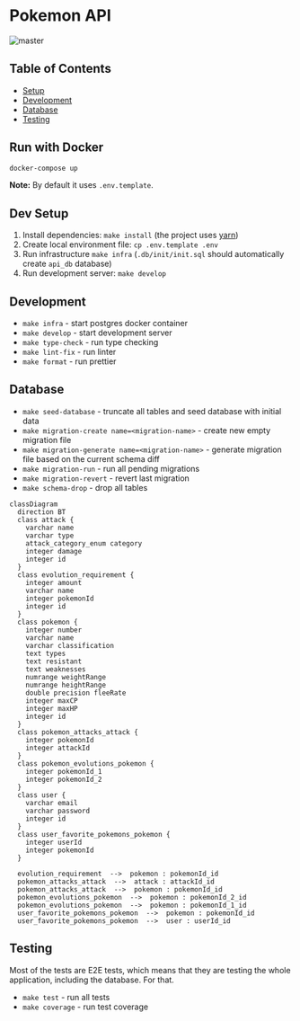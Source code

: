 # Pokemon API

![master](https://github.com/developer239/pokemon-gql/actions/workflows/api-ci.yml/badge.svg)

## Table of Contents

- [Setup](#setup)
- [Development](#development)
- [Database](#database)
- [Testing](#testing)

## Run with Docker

```bash
docker-compose up
```

**Note:** By default it uses `.env.template`.

## Dev Setup

1. Install dependencies: `make install` (the project uses [yarn](https://github.com/yarnpkg))
2. Create local environment file: `cp .env.template .env`
3. Run infrastructure `make infra` (`.db/init/init.sql` should automatically create `api_db` database)
4. Run development server: `make develop`

## Development

- `make infra` - start postgres docker container
- `make develop` - start development server
- `make type-check` - run type checking
- `make lint-fix` - run linter
- `make format` - run prettier

## Database

- `make seed-database` - truncate all tables and seed database with initial data
- `make migration-create name=<migration-name>` - create new empty migration file
- `make migration-generate name=<migration-name>` - generate migration file based on the current schema diff
- `make migration-run` - run all pending migrations
- `make migration-revert` - revert last migration
- `make schema-drop` - drop all tables

```mermaid
classDiagram
  direction BT
  class attack {
    varchar name
    varchar type
    attack_category_enum category
    integer damage
    integer id
  }
  class evolution_requirement {
    integer amount
    varchar name
    integer pokemonId
    integer id
  }
  class pokemon {
    integer number
    varchar name
    varchar classification
    text types
    text resistant
    text weaknesses
    numrange weightRange
    numrange heightRange
    double precision fleeRate
    integer maxCP
    integer maxHP
    integer id
  }
  class pokemon_attacks_attack {
    integer pokemonId
    integer attackId
  }
  class pokemon_evolutions_pokemon {
    integer pokemonId_1
    integer pokemonId_2
  }
  class user {
    varchar email
    varchar password
    integer id
  }
  class user_favorite_pokemons_pokemon {
    integer userId
    integer pokemonId
  }

  evolution_requirement  -->  pokemon : pokemonId_id
  pokemon_attacks_attack  -->  attack : attackId_id
  pokemon_attacks_attack  -->  pokemon : pokemonId_id
  pokemon_evolutions_pokemon  -->  pokemon : pokemonId_2_id
  pokemon_evolutions_pokemon  -->  pokemon : pokemonId_1_id
  user_favorite_pokemons_pokemon  -->  pokemon : pokemonId_id
  user_favorite_pokemons_pokemon  -->  user : userId_id
```

## Testing

Most of the tests are E2E tests, which means that they are testing the whole application, including the database. For
that.

- `make test` - run all tests
- `make coverage` - run test coverage
